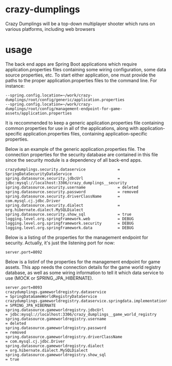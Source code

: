 # crazy-dumplings
Crazy Dumplings will be a top-down multiplayer shooter which runs on various platforms, including web browsers


# usage
The back end apps are Spring Boot applications which require application.properties files containing some wiring configuration, some data source properties, etc. To start either application, one must provide the paths to the proper application.properties files to the command line. For instance:
```
--spring.config.location=~/work/crazy-dumplings/root/config/generic/application.properties
--spring.config.location=~/work/crazy-dumplings/root/config/management-endpoint-for-game-assets/application.properties
```

It is reccommended to keep a generic application.properties file containing common properties for use in all of the applications, along with application-specific application.properties files, containing application-specific properties.

Below is an example of the generic application.properties file. The connection properties for the security database are contained in this file since the security module is a dependency of all back-end apps. 

```
crazydumplings.security.dataservice              = SpringDataSecurityDataService
spring.datasource.security.jdbcUrl               = jdbc:mysql://localhost:3306/crazy_dumplings__security
spring.datasource.security.username              = deleted
spring.datasource.security.password              = removed
spring.datasource.security.driverClassName       = com.mysql.cj.jdbc.Driver
spring.datasource.security.dialect               = org.hibernate.dialect.MySQLDialect
spring.datasource.security.show_sql              = true
logging.level.org.springframework.web            = DEBUG
logging.level.org.springframework.security       = DEBUG
logging.level.org.springframework.data           = DEBUG
```

Below is a listing of the properties for the management endpoint for security. Actually, it's just the listening port for now:

```
server.port=8092
```

Below is a listinf of the properties for the management endpoint for game assets. This app needs the connection details for the game world registry database, as well as some wiring information to tell it which data service to use (MOCK or SPRING_JPA_HIBERNATE).

```
server.port=8093
crazydumplings.gameworldregistry.dataservice                               = SpringDataGameWorldRegistryDataService
crazydumplings.gameworldregistry.dataservice.springdata.implementationtype = SPRING_JPA_HIBERNATE
spring.datasource.gameworldregistry.jdbcUrl                                = jdbc:mysql://localhost:3306/crazy_dumplings__game_world_registry
spring.datasource.gameworldregistry.username                               = deleted
spring.datasource.gameworldregistry.password                               = removed
spring.datasource.gameworldregistry.driverClassName                        = com.mysql.cj.jdbc.Driver
spring.datasource.gameworldregistry.dialect                                = org.hibernate.dialect.MySQLDialect
spring.datasource.gameworldregistry.show_sql                               = true
```

